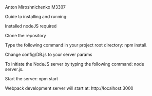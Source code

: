 Anton Miroshnichenko M3307


Guide to installing and running:

Installed nodeJS required

Clone the repository

Type the following command in your project root directory: npm install.

Change config/DB.js to your server params

To initiate the NodeJS server by typing the following command: node server.js.

Start the server: npm start

Webpack development server will start at: http://localhost:3000
